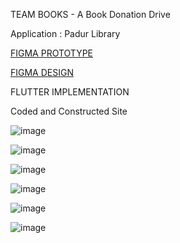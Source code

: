 TEAM BOOKS - A Book Donation Drive



Application : Padur Library



[FIGMA PROTOTYPE](https://www.figma.com/proto/Fv6wcctY3J11ezRB2RmroE/Team-Books?node-id=34-2&p=f&t=KFhHW0Cm7gdyYnaS-1&scaling=scale-down&content-scaling=fixed&page-id=0%3A1&starting-point-node-id=34%3A2)

[FIGMA DESIGN](https://www.figma.com/design/Fv6wcctY3J11ezRB2RmroE/Team-Books?node-id=0-1&p=f&t=oAgfvVdr4Tn1pqvt-0)



FLUTTER IMPLEMENTATION 


Coded and Constructed Site


![image](https://github.com/user-attachments/assets/77cf0af8-3d8b-49ed-9935-bec60be7b652)



![image](https://github.com/user-attachments/assets/77664a49-c68d-4917-8a6e-91ac8f1be3b8)


![image](https://github.com/user-attachments/assets/0b2a8281-8e68-44f9-bd37-26320906fad0)


![image](https://github.com/user-attachments/assets/080da8eb-d0fe-4f7d-a2d0-93e6c80f35eb)


![image](https://github.com/user-attachments/assets/ec3576cf-27e9-4c56-9988-e3b74fa1e8f0)


![image](https://github.com/user-attachments/assets/2177bbe8-48d9-4e2d-8434-4230040e8f99)


